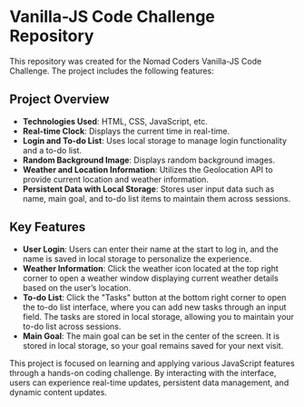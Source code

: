 # Vanilla-JS Code Challenge Repository

This repository was created for the Nomad Coders Vanilla-JS Code Challenge. The project includes the following features:

## Project Overview

- **Technologies Used**: HTML, CSS, JavaScript, etc.
- **Real-time Clock**: Displays the current time in real-time.
- **Login and To-do List**: Uses local storage to manage login functionality and a to-do list.
- **Random Background Image**: Displays random background images.
- **Weather and Location Information**: Utilizes the Geolocation API to provide current location and weather information.
- **Persistent Data with Local Storage**: Stores user input data such as name, main goal, and to-do list items to maintain them across sessions.

## Key Features

- **User Login**: Users can enter their name at the start to log in, and the name is saved in local storage to personalize the experience.
- **Weather Information**: Click the weather icon located at the top right corner to open a weather window displaying current weather details based on the user’s location.
- **To-do List**: Click the "Tasks" button at the bottom right corner to open the to-do list interface, where you can add new tasks through an input field. The tasks are stored in local storage, allowing you to maintain your to-do list across sessions.
- **Main Goal**: The main goal can be set in the center of the screen. It is stored in local storage, so your goal remains saved for your next visit.

This project is focused on learning and applying various JavaScript features through a hands-on coding challenge. By interacting with the interface, users can experience real-time updates, persistent data management, and dynamic content updates.
